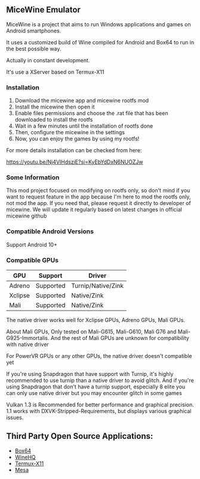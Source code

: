 ## MiceWine Emulator

MiceWine is a project that aims to run Windows applications and games on Android smartphones.

It uses a customized build of Wine compiled for Android and Box64 to run in the best possible way.

Actually in constant development.

It's use a XServer based on Termux-X11 

### Installation
1. Download the micewine app and micewine rootfs mod
2. Install the micewine then open it
3. Enable files permissions and choose the .rat file that has been downloaded to install the rootfs
4. Wait in a few minutes until the installation of rootfs done
5. Then, configure the micewine in the settings
6. Now, you can enjoy the games by using my rootfs!

For more details installation can be checked from here: 

https://youtu.be/Nj4VIHdsziE?si=KyEbYdDxN6NUOZJw

### Some Information

This mod project focused on modifying on rootfs only, so don't mind if you want to request feature in the app because I'm here to mod the rootfs only, not mod the app. If you need that, please request it directly to developer of micewine. We will update it regularly based on latest changes in official micewine github

### Compatible Android Versions

Support Android 10+

### Compatible GPUs

| GPU        | Support               | Driver                      |
|------------|-----------------------|-----------------------------|
| Adreno     | Supported             | Turnip/Native/Zink          |
| Xclipse    | Supported             | Native/Zink                 |
| Mali       | Supported             | Native/Zink                 |

The native driver works well for Xclipse GPUs, Adreno GPUs, Mali GPUs.

About Mali GPUs, Only tested on Mali-G615, Mali-G610, Mali G76 and Mali-G925-Immortalis. And the rest of Mali GPUs are unknown for compatibility with native driver

For PowerVR GPUs or any other GPUs, the native driver doesn't compatible yet

If you're using Snapdragon that have support with Turnip, it's highly recommended to use turnip than a native driver to avoid glitch. And if you're using Snapdragon that don't have a turnip support, especially 8 elite you can only use native driver but you may encounter glitch in some games

Vulkan 1.3 is Recommended for better performance and graphical precision. 1.1 works with DXVK-Stripped-Requirements, but displays various graphical issues.

## Third Party Open Source Applications:

- [Box64](https://github.com/ptitSeb/box64)
- [WineHQ](https://gitlab.winehq.org/wine/wine)
- [Termux-X11](https://github.com/termux/termux-x11)
- [Mesa](https://gitlab.freedesktop.org/mesa/mesa)
